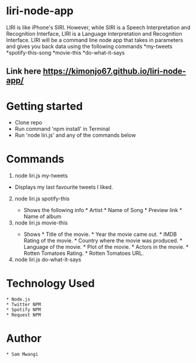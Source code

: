 # liri-node-app
LIRI is like iPhone's SIRI. However, while SIRI is a Speech Interpretation and Recognition Interface, LIRI is a Language Interpretation and Recognition Interface. LIRI will be a command line node app that takes in parameters and gives you back data using the following commands
*my-tweets
*spotify-this-song
*movie-this
*do-what-it-says
## Link here https://kimonjo67.github.io/liri-node-app/

# Getting started
* Clone repo
* Run command 'npm install' in Terminal
* Run 'node liri.js' and any of the commands below

# Commands
1. node liri.js my-tweets
* Displays my last favourite tweets I liked.
2. node liri.js spotify-this <song name>
	* Shows the following info
			* Artist
			* Name of Song
			* Preview link
			* Name of album
3. node liri.js movie-this <movie name>
	* Shows
			* Title of the movie.
			* Year the movie came out.
			* IMDB Rating of the movie.
			* Country where the movie was produced.
			* Language of the movie.
			* Plot of the movie.
			* Actors in the movie.
			* Rotten Tomatoes Rating.
			* Rotten Tomatoes URL.
4. node liri.js do-what-it-says
		
# Technology Used
	* Node.js
	* Twitter NPM
	* Spotify NPM
	* Request NPM

# Author
	* Sam Mwangi



